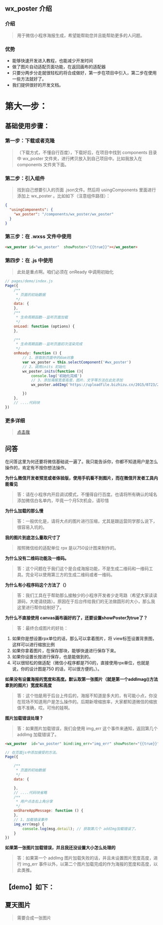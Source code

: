 ## wx_poster 介绍

### 介绍

> 用于微信小程序海报生成，希望能帮助您并且能帮助更多的人问题。

### 优势

- 能够快速开发进入教程，也能减少开发时间
- 做了图片自动适配页面功能，在返回画布的适配器
- 只要分两步分走就很轻松的将合成做好，第一步在项目中引入，第二步在使用一些方法就好了。
- 我们提供很好的开发文档。


# 第大一步：

## 基础使用步骤：

### 第一步：下载或者克隆

> （下载方式，不懂自行百度），下载好后，在项目中找到 components 目录中 wx_poster 文件夹，进行拷贝放入到自己项目中。比如我放入在 components 文件夹下面。

### 第二步：引入组件

> 找到自己想要引入的页面 .json文件。然后将 usingComponents 里面进行添加上 wx_poster 。比如如下（注意组件路径）：

```json
{
  "usingComponents": {
    "wx_poster": "/components/wx_poster/wx_poster"
  }
}
```

### 第三步：在 .wxss 文件中使用

```html
<wx_poster id="wx_poster"  showPoster="{{true}}"></wx_poster>
```

### 第四步：在 .js 中使用

> 此处是重点啊。咱们必须在 onReady 中调用初始化

```js
// pages/demo/index.js
Page({
    /**
     * 页面的初始数据
     */
    data: {
    },
    /**
     * 生命周期函数--监听页面加载
     */
    onLoad: function (options) {
    },

    /**
     * 生命周期函数--监听页面初次渲染完成
     */
    onReady: function () {
        // 1、获取到页面中的dom对象
        var wx_poster = this.selectComponent('#wx_poster')
        // 2、调用inits 初始化
        wx_poster.inits(function (){ 
            console.log('初始化完成')
            // 3、添加海报宽度高度、图片、文字等方法在此处添加
            wx_poster.addImg('https://uploadfile.bizhizu.cn/2015/0723/20150723061023750.jpg')

        })
    },
    // ....代码块
})
```

### 更多详细

> [点击我](https://www.kancloud.cn/lolku_laocheng/wx_poster/1688453)

## 问答

在问答这里为何还要将微信基础说一遍了。我只能告诉你，你都不知道用户是怎么操作的，肯定有不按你想法操作。

**为什么微信开发者预览或者体验版，使用手机看不到图片，而在微信开发者工具内能看见**

> 答：请在小程序内开启调试模式，不懂得自行百度。也请将所有确认的域名添加微信白名单内，毕竟一个月5次机会，请珍惜


**为什么加载的那么慢**

> 答：一般优化是，请将大点的图片进行压缩，尤其是跟运营同学那么说下，很容易入坑的。

**我的图片到底怎么量取尺寸了**

> 按照微信给的适配单位 rpx 是以750设计图来制作的。

**为什么没有二维码功能及一维码。**

> 答：这个问题在于我们这个是合成海报功能，不是生成二维码和一维码工具。完全可以使用第三方的生成二维码或者一维码。

**为什么有小程序码这个方法了（）**

> 答：我们工具在于帮助那么接触少的小程序开发者少走弯路（希望大家读读源码，大佬请绕路）。原因在于后台传给我们的无法做圆形的大小，那么我这里进行帮你绘制好了。

**为什么不直接使用 canvas画布画好的了，还要设置showPoster为true了？**

> 答：最终合成图片的好处：

1. 如果你是想设置rpx单位的话，那么可以拿着图片，将 view标签设置背景图，这样可以进行缩放比例
2. 如果你拿着图片，在保存那块，能够快速进行保存下来。
3. 如果你设置长按进行保存，也是能做到的。
4. 可以很轻松的做适配（微信小程序都是750的，直接使用rpx单位，也就是说，你的设计图是750 的话，可以很方便的。）。

**如果没有设置海报的宽度和高度。默认取第一张图片（就是第一个addImag()方法拿到的图片）宽度和高度**

> 答：这个怕是用于后台上传后的，海报不知道是多大的，有可能小点，你没在现场不知道用户是怎么操作的。后期新增缩放率，大家都知道微信的缩放值不准确，哎。可怜的娃啊。

**图片加载错误处理？**

> 答：如果图片加载错误，我们会使用 img_err 这个事件来通知，返回第几个 addImg 加载错误了。

```html
<wx_poster  id="wx_poster" bind:img_err="img_err" showPoster="{{true}}"></wx_poster>
```

```js
// 在页面js中添加接受的方法。
Page({

    /**
     * 页面的初始数据
     */
    data: {

    },
    // ....代码块省略
    /**
     * 用户点击右上角分享
     */
    onShareAppMessage: function () {
    },
    // 1、加载错误事件
    img_err(msg) {
        console.log(msg.detail); // 获取第几个 addImg加载错误了。
    }
})
```

**如果第一张图片加载错误，并且我还没设置大小怎么处理的**

> 答：如果第一个 addImg 图片加载失败的话，并且未设置图片宽度高度，进行 img_err 事件以外，以第二个图片加载完成的作为海报的宽度和高度，以此类推。



## 【demo】如下：


## 夏天图片


> 需要合成一张图片



